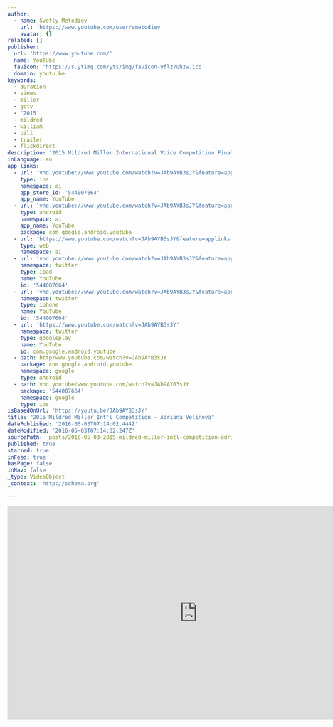 ```yaml
---
author:
  - name: Svetly Metodiev
    url: 'https://www.youtube.com/user/smetodiev'
    avatar: {}
related: []
publisher:
  url: 'https://www.youtube.com/'
  name: YouTube
  favicon: 'https://s.ytimg.com/yts/img/favicon-vflz7uhzw.ico'
  domain: youtu.be
keywords:
  - duration
  - views
  - miller
  - gctv
  - '2015'
  - mildred
  - william
  - bill
  - trailer
  - flickdirect
description: '2015 Mildred Miller International Voice Competition Finals - Pittsburgh, PA'
inLanguage: en
app_links:
  - url: 'vnd.youtube://www.youtube.com/watch?v=JAb9AYB3sJY&feature=applinks'
    type: ios
    namespace: ai
    app_store_id: '544007664'
    app_name: YouTube
  - url: 'vnd.youtube://www.youtube.com/watch?v=JAb9AYB3sJY&feature=applinks'
    type: android
    namespace: ai
    app_name: YouTube
    package: com.google.android.youtube
  - url: 'https://www.youtube.com/watch?v=JAb9AYB3sJY&feature=applinks'
    type: web
    namespace: ai
  - url: 'vnd.youtube://www.youtube.com/watch?v=JAb9AYB3sJY&feature=applinks'
    namespace: twitter
    type: ipad
    name: YouTube
    id: '544007664'
  - url: 'vnd.youtube://www.youtube.com/watch?v=JAb9AYB3sJY&feature=applinks'
    namespace: twitter
    type: iphone
    name: YouTube
    id: '544007664'
  - url: 'https://www.youtube.com/watch?v=JAb9AYB3sJY'
    namespace: twitter
    type: googleplay
    name: YouTube
    id: com.google.android.youtube
  - path: http/www.youtube.com/watch?v=JAb9AYB3sJY
    package: com.google.android.youtube
    namespace: google
    type: android
  - path: vnd.youtube/www.youtube.com/watch?v=JAb9AYB3sJY
    package: '544007664'
    namespace: google
    type: ios
isBasedOnUrl: 'https://youtu.be/JAb9AYB3sJY'
title: "2015 Mildred Miller Int'l Competition - Adriana Velinova"
datePublished: '2016-05-03T07:14:02.444Z'
dateModified: '2016-05-03T07:14:02.247Z'
sourcePath: _posts/2016-05-03-2015-mildred-miller-intl-competition-adriana-velinova.md
published: true
starred: true
inFeed: true
hasPage: false
inNav: false
_type: VideoObject
_context: 'http://schema.org'

---
```

<iframe src="https://cdn.embedly.com/widgets/media.html?src=https%3A%2F%2Fwww.youtube.com%2Fembed%2FJAb9AYB3sJY%3Ffeature%3Doembed&amp;url=https%3A%2F%2Fwww.youtube.com%2Fwatch%3Fv%3DJAb9AYB3sJY%26feature%3Dyoutu.be&amp;image=https%3A%2F%2Fi.ytimg.com%2Fvi%2FJAb9AYB3sJY%2Fhqdefault.jpg&amp;key=b7d04c9b404c499eba89ee7072e1c4f7&amp;type=text%2Fhtml&amp;schema=youtube" width="854" height="480" scrolling="no" frameborder="0" allowfullscreen="" style=""></iframe>